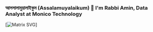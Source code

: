 
### আসসালামুয়ালাইকুম (Assalamuyalaikum) 👋 I'm Rabbi Amin, Data Analyst at Monico Technology 
[![Matrix SVG](https://raw.githubusercontent.com/rodrigograca31/rodrigograca31/master/matrix.svg)]

<!--
**RabbiAmin/RabbiAmin** is a ✨ _special_ ✨ repository because its `README.md` (this file) appears on your GitHub profile.

Here are some ideas to get you started:

- 🔭 I’m currently working on ...
- 🌱 I’m currently learning ...
- 👯 I’m looking to collaborate on ...
- 🤔 I’m looking for help with ...
- 💬 Ask me about ...
- 📫 How to reach me: ...
- 😄 Pronouns: ...
- ⚡ Fun fact: ...
-->
